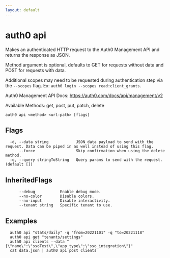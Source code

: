 ```yaml
---
layout: default
---
```

# auth0 api

Makes an authenticated HTTP request to the Auth0 Management API and returns the response as JSON.

Method argument is optional, defaults to GET for requests without data and POST for requests with data.

Additional scopes may need to be requested during authentication step via the `--scopes` flag. Ex: `auth0 login --scopes read:client_grants`.

Auth0 Management API Docs:
  https://auth0.com/docs/api/management/v2

Available Methods:
  get, post, put, patch, delete

```
auth0 api <method> <url-path> [flags]
```


## Flags

```
  -d, --data string            JSON data payload to send with the request. Data can be piped in as well instead of using this flag.
      --force                  Skip confirmation when using the delete method.
  -q, --query stringToString   Query params to send with the request. (default [])
```


## InheritedFlags

```
      --debug           Enable debug mode.
      --no-color        Disable colors.
      --no-input        Disable interactivity.
      --tenant string   Specific tenant to use.
```

## Examples

```
  auth0 api "stats/daily" -q "from=20221101" -q "to=20221118"
  auth0 api get "tenants/settings"
  auth0 api clients --data "{\"name\":\"ssoTest\",\"app_type\":\"sso_integration\"}"
  cat data.json | auth0 api post clients
```


